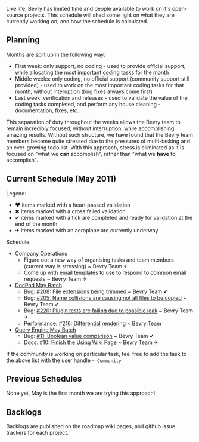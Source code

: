 Like life, Bevry has limited time and people available to work on it's open-source projects. This schedule will shed some light on what they are currently working on, and how the schedule is calculated.

## Planning

Months are split up in the following way:

- First week: only support, no coding - used to provide official support, while allocating the most important coding tasks for the month
- Middle weeks: only coding, no official support (community support still provided) - used to work on the most important coding tasks for that month, without interuption (bug fixes always come first)
- Last week: verification and releases - used to validate the value of the coding tasks completed, and perform any house cleaning - documentation, fixes, etc.

This separation of duty throughout the weeks allows the Bevry team to remain incredibly focused, without interruption, while accomplishing amazing results. Without such structure, we have found that the Bevry team members become quite stressed due to the pressures of multi-tasking and an ever-growing todo list. With this approach, stress is eliminated as it is focused on "what we **can** accomplish", rather than "what we **have** to accomplish".


## Current Schedule (May 2011)

Legend:
- ❤ items marked with a heart passed validation
- ✖ items marked with a cross failed validation
- ✔ items marked with a tick are completed and ready for validation at the end of the month
- ✈ items marked with an aeroplane are currently underway

Schedule:
- Company Operations
  - Figure out a new way of organising tasks and team members (current way is stressing) ~ Bevry Team ✈
  - Come up with email templates to use to respond to common email requests ~ Bevry Team ✈
- [DocPad May Batch](https://github.com/bevry/docpad/issues?milestone=9)
  - Bug: [#208: File extensions being trimmed](https://github.com/bevry/docpad/issues/208) ~ Bevry Team ✔
  - Bug: [#205: Name collisions are causing not all files to be copied](https://github.com/bevry/docpad/issues/205) ~ Bevry Team ✔
  - Bug: [#220: Plugin tests are failing due to possible leak](https://github.com/bevry/docpad/issues/205) ~ Bevry Team ✈
  - Performance: [#216: Differential rendering](https://github.com/bevry/docpad/issues/216) ~ Bevry Team
- [Query Engine May Batch](https://github.com/bevry/query-engine/issues?milestone=1)
  - Bug: [#11: Boolean value comparison](https://github.com/bevry/query-engine/pull/11) ~ Bevry Team  ✔
  - Docs: [#10: Finish the Using Wiki Page](https://github.com/bevry/query-engine/issues/10) ~ Bevry Team ✈

If the community is working on particular task, feel free to add the task to the above list with the user handle `~ Community`

## Previous Schedules

None yet, May is the first month we are trying this approach!

## Backlogs

Backlogs are published on the roadmap wiki pages, and github issue trackers for each project.